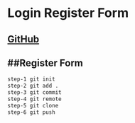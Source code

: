 # Login Register Form
[GitHub]()
---
##Register Form
---
```sh
step-1 git init
step-2 git add .
step-3 git commit 
step-4 git remote
step-5 git clone
step-6 git push

```
